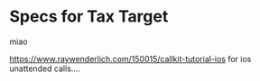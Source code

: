 # Specs for Tax Target

miao

https://www.raywenderlich.com/150015/callkit-tutorial-ios 
for ios unattended calls....